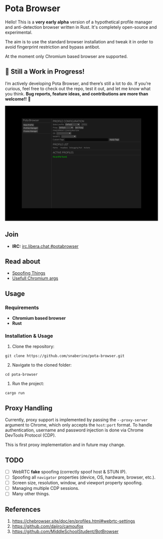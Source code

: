 # Pota Browser

Hello! This is a **very early alpha** version of a hypothetical profile manager and anti-detection browser written in Rust. It's completely open-source and experimental.

The aim is to use the standard browser installation and tweak it in order to avoid fingerprint restriction and bypass antibot.

At the moment only Chromium based browser are supported.

## 🚧 Still a Work in Progress!

I’m actively developing Pota Browser, and there’s still a lot to do. If you’re curious, feel free to check out the repo, test it out, and let me know what you think. **Bug reports, feature ideas, and contributions are more than welcome!!** 🙌

![Latest Screenshot](assets/pota-browser-screenshot.png)
## Join

- **IRC:** [irc.libera.chat #potabrowser](https://web.libera.chat/#potabrowser)  

## Read about

- [Spoofing Things](https://github.com/snaberino/pota-browser/blob/master/docs/Spoofing%20things.md)
- [Usefull Chromium args](https://github.com/snaberino/pota-browser/blob/master/docs/Usefull%20chromium%20args.md)
## Usage

### Requirements

- **Chromium based browser** 
- **Rust** 
### Installation & Usage

1. Clone the repository:
```
git clone https://github.com/snaberino/pota-browser.git
```
2. Navigate to the cloned folder: 
```
cd pota-browser
``` 
1. Run the project:
```
cargo run
``` 

## Proxy Handling

Currently, proxy support is implemented by passing the `--proxy-server` argument to Chrome, which only accepts the `host:port` format. To handle authentication, username and password injection is done via Chrome DevTools Protocol (CDP).

This is first proxy implementation and in future may change.

## TODO

- [ ] WebRTC **fake** spoofing (correctly spoof host & STUN IP).  
- [ ] Spoofing all `navigator` properties (device, OS, hardware, browser, etc.).  
- [ ] Screen size, resolution, window, and viewport property spoofing.  
- [ ] Managing multiple CDP sessions.
- [ ] Many other things. 

## References

1. https://chebrowser.site/doc/en/profiles.html#webrtc-settings
2. https://github.com/daijro/camoufox
3. https://github.com/MiddleSchoolStudent/BotBrowser